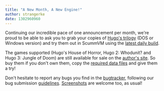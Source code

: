 ```yaml
---
title: "A New Month, A New Engine!"
author: strangerke
date: 1302960960
---
```


Continuing our incredible pace of one announcement per month, we're proud to be able to ask you to grab your copies of [Hugo's trilogy](http://www.mobygames.com/game-group/hugo-series) (DOS or Windows version) and try them out in ScummVM using the [latest daily build](/downloads/#daily).

The games supported (Hugo's House of Horror, Hugo 2: Whodunit? and Hugo 3: Jungle of Doom) are still available for sale on the [author's site](http://www.dgray.com/hwpage.htm). So buy them if you don't own them, copy the [required data files](http://wiki.scummvm.org/index.php/Datafiles#Hugo.27s_House_of_Horrors) and give them a try!

Don't hesitate to report any bugs you find in the [bugtracker](http://bugs.scummvm.org/), following our bug submission [guidelines](/faq/#question.report-bugs). [Screenshots](http://wiki.scummvm.org/index.php/Screenshots#How_to_make_screenshots) are welcome too, as usual!
